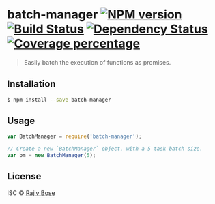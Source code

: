 # batch-manager [![NPM version][npm-image]][npm-url] [![Build Status][travis-image]][travis-url] [![Dependency Status][daviddm-image]][daviddm-url] [![Coverage percentage][coveralls-image]][coveralls-url]
> Easily batch the execution of functions as promises.

## Installation

```sh
$ npm install --save batch-manager
```

## Usage

```js
var BatchManager = require('batch-manager');

// Create a new `BatchManager` object, with a 5 task batch size.
var bm = new BatchManager(5);
```

## License

ISC © [Rajiv Bose](https://twitter.com/rbose85)


[npm-image]: https://badge.fury.io/js/batch-manager.svg
[npm-url]: https://npmjs.org/package/batch-manager
[travis-image]: https://travis-ci.org/rbose85/batch-manager.svg?branch=master
[travis-url]: https://travis-ci.org/rbose85/batch-manager
[daviddm-image]: https://david-dm.org/rbose85/batch-manager.svg?theme=shields.io
[daviddm-url]: https://david-dm.org/rbose85/batch-manager
[coveralls-image]: https://coveralls.io/repos/rbose85/batch-manager/badge.svg
[coveralls-url]: https://coveralls.io/r/rbose85/batch-manager

